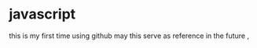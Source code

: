 # javascript
this is my first time using github may this serve as reference in the future , 






















